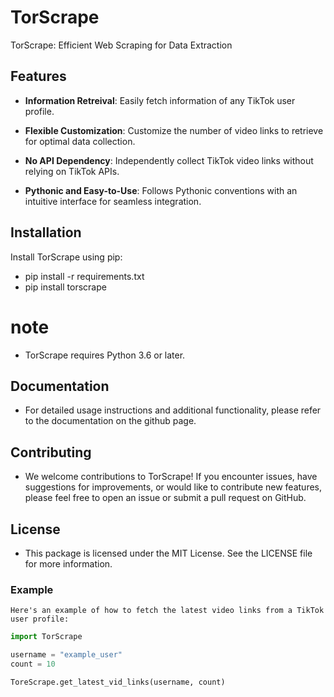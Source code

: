 # TorScrape

TorScrape: Efficient Web Scraping for Data Extraction


## Features

-   **Information Retreival**: Easily fetch information of any TikTok user profile.

-   **Flexible Customization**: Customize the number of video links to retrieve for optimal data collection.

-   **No API Dependency**: Independently collect TikTok video links without relying on TikTok APIs.

-   **Pythonic and Easy-to-Use**: Follows Pythonic conventions with an intuitive interface for seamless integration.



## Installation

Install TorScrape using pip:
-   pip install -r requirements.txt
-   pip install torscrape

# note
-   TorScrape requires Python 3.6 or later.

## Documentation
-   For detailed usage instructions and additional functionality, please refer to the documentation on the github page.

## Contributing
-   We welcome contributions to TorScrape! If you encounter issues, have suggestions for improvements, or would like to contribute new features, please feel free to open an issue or submit a pull request on GitHub.


## License
-   This package is licensed under the MIT License. See the LICENSE file for more information.


### Example

```shell
Here's an example of how to fetch the latest video links from a TikTok user profile:
```

```python
import TorScrape

username = "example_user"
count = 10

ToreScrape.get_latest_vid_links(username, count)
```